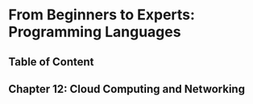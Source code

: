 # From Beginners to Experts: Programming Languages
## Table of Content
## Chapter 12: Cloud Computing and Networking
